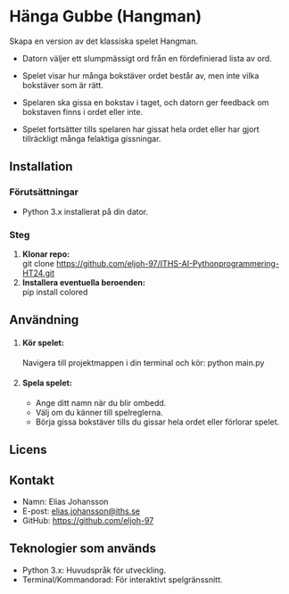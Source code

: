 # Hänga Gubbe (Hangman)
Skapa en version av det klassiska spelet Hangman.

* Datorn väljer ett slumpmässigt ord från en fördefinierad lista av ord.

* Spelet visar hur många bokstäver ordet består av, men inte vilka bokstäver som är rätt.

* Spelaren ska gissa en bokstav i taget, och datorn ger feedback om bokstaven finns i ordet eller inte.

* Spelet fortsätter tills spelaren har gissat hela ordet eller har gjort tillräckligt många felaktiga gissningar.


## Installation
### Förutsättningar
* Python 3.x installerat på din dator.

### Steg
1. **Klonar repo:**  
   git clone https://github.com/eljoh-97/ITHS-AI-Pythonprogrammering-HT24.git  
2. **Installera eventuella beroenden:**  
   pip install colored

## Användning
1. #### Kör spelet:
   Navigera till projektmappen i din terminal och kör:
   python main.py
   
2. #### Spela spelet:
   * Ange ditt namn när du blir ombedd.
   * Välj om du känner till spelreglerna.
   * Börja gissa bokstäver tills du gissar hela ordet eller förlorar spelet.

## Licens

## Kontakt
* Namn: Elias Johansson
* E-post: elias.johansson@iths.se
* GitHub: https://github.com/eljoh-97

## Teknologier som används
* Python 3.x: Huvudspråk för utveckling.
* Terminal/Kommandorad: För interaktivt spelgränssnitt.
